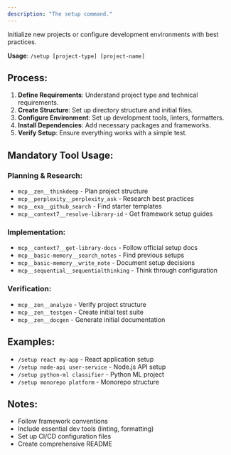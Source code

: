 ```yaml
---
description: "The setup command."
---
```


Initialize new projects or configure development environments with best practices.

**Usage**: `/setup [project-type] [project-name]`

## Process:
1. **Define Requirements**: Understand project type and technical requirements.
2. **Create Structure**: Set up directory structure and initial files.
3. **Configure Environment**: Set up development tools, linters, formatters.
4. **Install Dependencies**: Add necessary packages and frameworks.
5. **Verify Setup**: Ensure everything works with a simple test.

## Mandatory Tool Usage:

### Planning & Research:
- `mcp__zen__thinkdeep` - Plan project structure
- `mcp__perplexity__perplexity_ask` - Research best practices
- `mcp__exa__github_search` - Find starter templates
- `mcp__context7__resolve-library-id` - Get framework setup guides

### Implementation:
- `mcp__context7__get-library-docs` - Follow official setup docs
- `mcp__basic-memory__search_notes` - Find previous setups
- `mcp__basic-memory__write_note` - Document setup decisions
- `mcp__sequential__sequentialthinking` - Think through configuration

### Verification:
- `mcp__zen__analyze` - Verify project structure
- `mcp__zen__testgen` - Create initial test suite
- `mcp__zen__docgen` - Generate initial documentation

## Examples:
- `/setup react my-app` - React application setup
- `/setup node-api user-service` - Node.js API setup
- `/setup python-ml classifier` - Python ML project
- `/setup monorepo platform` - Monorepo structure

## Notes:
- Follow framework conventions
- Include essential dev tools (linting, formatting)
- Set up CI/CD configuration files
- Create comprehensive README